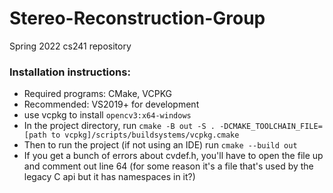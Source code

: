 # Stereo-Reconstruction-Group
Spring 2022 cs241 repository

### Installation instructions: 
- Required programs: CMake, VCPKG 
- Recommended: VS2019+ for development
- use vcpkg to install `opencv3:x64-windows`
- In the project directory, run `cmake -B out -S . -DCMAKE_TOOLCHAIN_FILE=[path to vcpkg]/scripts/buildsystems/vcpkg.cmake`
- Then to run the project (if not using an IDE) run `cmake --build out`
- If you get a bunch of errors about cvdef.h, you'll have to open the file up and comment out line 64 (for some reason it's a file that's used by the legacy C api but it has namespaces in it?)
